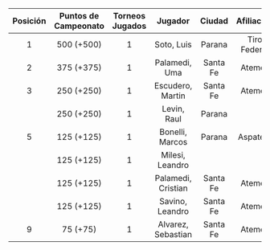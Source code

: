 |  Posición  |  Puntos de Campeonato  |  Torneos Jugados  |      Jugador       |  Ciudad  |  Afiliación  |  Puntos sumados  |
|:----------:|:----------------------:|:-----------------:|:------------------:|:--------:|:------------:|:----------------:|
|     1      |       500 (+500)       |         1         |     Soto, Luis     |  Parana  | Tiro Federal |    500 (T01)     |
|     2      |       375 (+375)       |         1         |   Palamedi, Uma    | Santa Fe |   Atemeli    |    375 (T01)     |
|     3      |       250 (+250)       |         1         |  Escudero, Martin  | Santa Fe |   Atemeli    |    250 (T01)     |
|            |       250 (+250)       |         1         |    Levin, Raul     |  Parana  |              |    250 (T01)     |
|     5      |       125 (+125)       |         1         |  Bonelli, Marcos   |  Parana  |   Aspatem    |    125 (T01)     |
|            |       125 (+125)       |         1         |  Milesi, Leandro   |          |              |    125 (T01)     |
|            |       125 (+125)       |         1         | Palamedi, Cristian | Santa Fe |   Atemeli    |    125 (T01)     |
|            |       125 (+125)       |         1         |  Savino, Leandro   | Santa Fe |   Atemeli    |    125 (T01)     |
|     9      |        75 (+75)        |         1         | Alvarez, Sebastian | Santa Fe |   Atemeli    |     75 (T01)     |